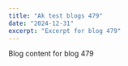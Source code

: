 ```yaml
---
title: "Ak test blogs 479"
date: "2024-12-31"
excerpt: "Excerpt for blog 479"
---
```


Blog content for blog 479